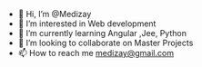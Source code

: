 - 👋 Hi, I’m @Medizay
- 👀 I’m interested in Web development 
- 🌱 I’m currently learning Angular ,Jee, Python
- 💞️ I’m looking to collaborate on Master Projects
- 📫 How to reach me medizay@gmail.com

<!---
Medizay/Medizay is a ✨ special ✨ repository because its `README.md` (this file) appears on your GitHub profile.
You can click the Preview link to take a look at your changes.
--->
